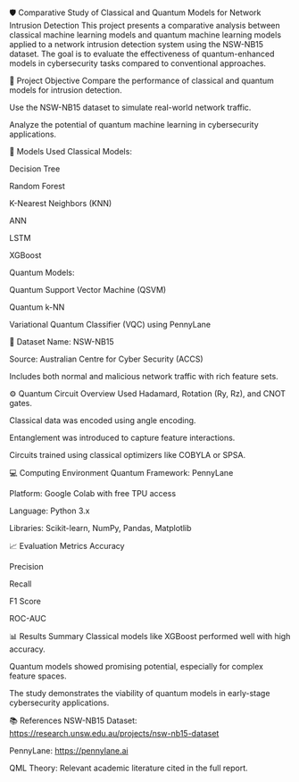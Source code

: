 🛡️ Comparative Study of Classical and Quantum Models for Network Intrusion Detection
This project presents a comparative analysis between classical machine learning models and quantum machine learning models applied to a network intrusion detection system using the NSW-NB15 dataset. The goal is to evaluate the effectiveness of quantum-enhanced models in cybersecurity tasks compared to conventional approaches.

📌 Project Objective
Compare the performance of classical and quantum models for intrusion detection.

Use the NSW-NB15 dataset to simulate real-world network traffic.

Analyze the potential of quantum machine learning in cybersecurity applications.

🧠 Models Used
Classical Models:

Decision Tree

Random Forest

K-Nearest Neighbors (KNN)

ANN

LSTM

XGBoost

Quantum Models:

Quantum Support Vector Machine (QSVM)

Quantum k-NN

Variational Quantum Classifier (VQC) using PennyLane

🧪 Dataset
Name: NSW-NB15

Source: Australian Centre for Cyber Security (ACCS)

Includes both normal and malicious network traffic with rich feature sets.

⚙️ Quantum Circuit Overview
Used Hadamard, Rotation (Ry, Rz), and CNOT gates.

Classical data was encoded using angle encoding.

Entanglement was introduced to capture feature interactions.

Circuits trained using classical optimizers like COBYLA or SPSA.

💻 Computing Environment
Quantum Framework: PennyLane

Platform: Google Colab with free TPU access

Language: Python 3.x

Libraries: Scikit-learn, NumPy, Pandas, Matplotlib

📈 Evaluation Metrics
Accuracy

Precision

Recall

F1 Score

ROC-AUC

📊 Results Summary
Classical models like XGBoost performed well with high accuracy.

Quantum models showed promising potential, especially for complex feature spaces.

The study demonstrates the viability of quantum models in early-stage cybersecurity applications.

📚 References
NSW-NB15 Dataset: https://research.unsw.edu.au/projects/nsw-nb15-dataset

PennyLane: https://pennylane.ai

QML Theory: Relevant academic literature cited in the full report.
